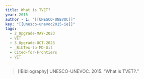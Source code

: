 ```yaml
---
title: What is TVET?
year: 2015
author - 1: "[[UNESCO-UNEVOC]]"
key: "[[Unesco-unevoc2015-ie]]"
tags:
  - 2_Upgrade-MAY-2023
  - VET
  - 3_Upgrade-OCT-2023
  - _BibTex-to-MD-Git
  - Cited-for-Frontiers
  - VET
---
```


> [!Bibliography]
> UNESCO-UNEVOC. 2015. “What is TVET?.”
